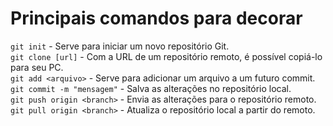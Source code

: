 # Principais comandos para decorar

`git init` - Serve para iniciar um novo repositório Git.  
`git clone [url]` - Com a URL de um repositório remoto, é possível copiá-lo para seu PC.  
`git add <arquivo>` - Serve para adicionar um arquivo a um futuro commit.  
`git commit -m "mensagem"` - Salva as alterações no repositório local.  
`git push origin <branch>` - Envia as alterações para o repositório remoto.  
`git pull origin <branch>` - Atualiza o repositório local a partir do remoto.  
